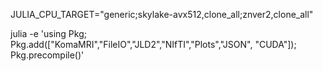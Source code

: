 JULIA_CPU_TARGET="generic;skylake-avx512,clone_all;znver2,clone_all"

julia -e 'using Pkg; Pkg.add(["KomaMRI","FileIO","JLD2","NIfTI","Plots","JSON", "CUDA"]); Pkg.precompile()'
